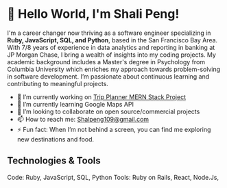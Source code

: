 # 👋 Hello World, I'm Shali Peng!

I'm a career changer now thriving as a software engineer specializing in **Ruby, JavaScript, SQL, and Python**, based in the San Francisco Bay Area. With 7/8 years of experience in data analytics and reporting in banking at JP Morgan Chase, I bring a wealth of insights into my coding projects. My academic background includes a Master's degree in Psychology from Columbia University which enriches my approach towards problem-solving in software development. I’m passionate about continuous learning and contributing to meaningful projects.

- 🔭 I’m currently working on [Trip Planner MERN Stack Project](https://tripplanner-mern-1f758b15cb93.herokuapp.com/)
- 🌱 I’m currently learning Google Maps API
- 👯 I’m looking to collaborate on open source/commercial projects
- 📫 How to reach me: Shalpeng109@gmail.com
- ⚡ Fun fact: When I’m not behind a screen, you can find me exploring new destinations and food.

## Technologies & Tools
Code: Ruby, JavaScript, SQL, Python
Tools: Ruby on Rails, React, Node.Js,


